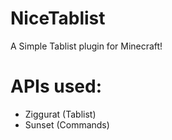 # NiceTablist
A Simple Tablist plugin for Minecraft!

# APIs used:
- Ziggurat (Tablist)
- Sunset (Commands)

